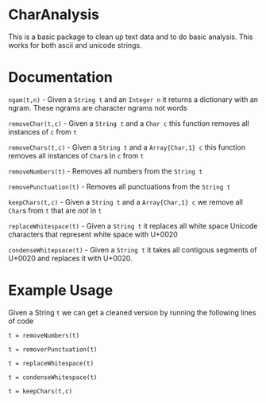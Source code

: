 # CharAnalysis

This is a basic package to clean up text data and to do basic analysis. This works for both ascii and unicode strings.

# Documentation

`ngam(t,n)` - Given a `String t` and an `Integer n` it returns a dictionary with an ngram. These ngrams are character ngrams not words

`removeChar(t,c)` - Given a `String t` and a `Char c` this function removes all instances of `c` from `t`

`removeChars(t,c)` - Given a `String t` and a `Array{Char,1} c` this function removes all instances of `Char`s in `c` from `t`

`removeNumbers(t)` - Removes all numbers from the `String t`

`removePunctuation(t)` - Removes all punctuations from the `String t`

`keepChars(t,c)` - Given a `String t` and a `Array{Char,1} c` we remove all `Char`s from `t` that are *not* in `t`

`replaceWhitespace(t)` - Given a `String t` it replaces all white space Unicode characters that represent white space with U+0020

`condenseWhitepsace(t)` - Given a `String t` it takes all contigous segments of U+0020 and replaces it with U+0020. 

# Example Usage

Given a String `t` we can get a cleaned version by running the following lines of code

`t = removeNumbers(t)` 

`t = removerPunctuation(t)`

`t = replaceWhitespace(t)`

`t = condenseWhitespace(t) `

`t = keepChars(t,c)`
